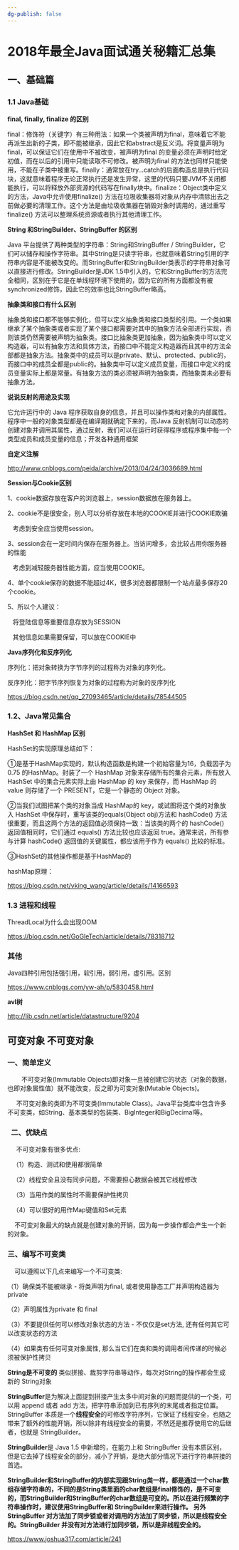```yaml
---
dg-publish: false
---
```

# 2018年最全Java面试通关秘籍汇总集

## 一、基础篇

### 1.1 Java基础

**final, finally, finalize 的区别**  

final：修饰符（关键字）有三种用法：如果一个类被声明为final，意味着它不能再派生出新的子类，即不能被继承，因此它和abstract是反义词。将变量声明为final，可以保证它们在使用中不被改变，被声明为final 的变量必须在声明时给定初值，而在以后的引用中只能读取不可修改。被声明为final 的方法也同样只能使用，不能在子类中被重写。finally：通常放在try…catch的后面构造总是执行代码块，这就意味着程序无论正常执行还是发生异常，这里的代码只要JVM不关闭都能执行，可以将释放外部资源的代码写在finally块中。finalize：Object类中定义的方法，Java中允许使用finalize() 方法在垃圾收集器将对象从内存中清除出去之前做必要的清理工作。这个方法是由垃圾收集器在销毁对象时调用的，通过重写finalize() 方法可以整理系统资源或者执行其他清理工作。

**String 和StringBuilder、StringBuffer 的区别**  

Java 平台提供了两种类型的字符串：String和StringBuffer / StringBuilder，它们可以储存和操作字符串。其中String是只读字符串，也就意味着String引用的字符串内容是不能被改变的。而StringBuffer和StringBuilder类表示的字符串对象可以直接进行修改。StringBuilder是JDK 1.5中引入的，它和StringBuffer的方法完全相同，区别在于它是在单线程环境下使用的，因为它的所有方面都没有被synchronized修饰，因此它的效率也比StringBuffer略高。

**抽象类和接口有什么区别**    

抽象类和接口都不能够实例化，但可以定义抽象类和接口类型的引用。一个类如果继承了某个抽象类或者实现了某个接口都需要对其中的抽象方法全部进行实现，否则该类仍然需要被声明为抽象类。接口比抽象类更加抽象，因为抽象类中可以定义构造器，可以有抽象方法和具体方法，而接口中不能定义构造器而且其中的方法全部都是抽象方法。抽象类中的成员可以是private、默认、protected、public的，而接口中的成员全都是public的。抽象类中可以定义成员变量，而接口中定义的成员变量实际上都是常量。有抽象方法的类必须被声明为抽象类，而抽象类未必要有抽象方法。

**说说反射的用途及实现**

它允许运行中的 Java 程序获取自身的信息，并且可以操作类和对象的内部属性。程序中一般的对象类型都是在编译期就确定下来的，而Java 反射机制可以动态的创建对象并调用其属性，通过反射，我们可以在运行时获得程序或程序集中每一个类型成员和成员变量的信息；开发各种通用框架

**自定义注解**

http://www.cnblogs.com/peida/archive/2013/04/24/3036689.html

**Session与Cookie区别**

1、cookie数据存放在客户的浏览器上，session数据放在服务器上。

2、cookie不是很安全，别人可以分析存放在本地的COOKIE并进行COOKIE欺骗

   考虑到安全应当使用session。

3、session会在一定时间内保存在服务器上。当访问增多，会比较占用你服务器的性能

   考虑到减轻服务器性能方面，应当使用COOKIE。

4、单个cookie保存的数据不能超过4K，很多浏览器都限制一个站点最多保存20个cookie。

5、所以个人建议：

   将登陆信息等重要信息存放为SESSION

   其他信息如果需要保留，可以放在COOKIE中

**Java序列化和反序列化**

序列化：把对象转换为字节序列的过程称为对象的序列化。

反序列化：把字节序列恢复为对象的过程称为对象的反序列化

https://blog.csdn.net/qq_27093465/article/details/78544505

### 1.2、Java常见集合

**HashSet 和 HashMap 区别**

HashSet的实现原理总结如下：

①是基于HashMap实现的，默认构造函数是构建一个初始容量为16，负载因子为0.75 的HashMap。封装了一个 HashMap 对象来存储所有的集合元素，所有放入 HashSet 中的集合元素实际上由 HashMap 的 key 来保存，而 HashMap 的 value 则存储了一个 PRESENT，它是一个静态的 Object 对象。

②当我们试图把某个类的对象当成 HashMap的 key，或试图将这个类的对象放入 HashSet 中保存时，重写该类的equals(Object obj)方法和 hashCode() 方法很重要，而且这两个方法的返回值必须保持一致：当该类的两个的 hashCode() 返回值相同时，它们通过 equals() 方法比较也应该返回 true。通常来说，所有参与计算 hashCode() 返回值的关键属性，都应该用于作为 equals() 比较的标准。

③HashSet的其他操作都是基于HashMap的

hashMap原理：

https://blog.csdn.net/vking_wang/article/details/14166593

### 1.3 进程和线程

ThreadLocal为什么会出现OOM

https://blog.csdn.net/GoGleTech/article/details/78318712

### 其他

Java四种引用包括强引用，软引用，弱引用，虚引用。区别

https://www.cnblogs.com/yw-ah/p/5830458.html

**avl树**

http://lib.csdn.net/article/datastructure/9204

## 可变对象 不可变对象
### 一、简单定义   

        不可变对象(Immutable Objects)即对象一旦被创建它的状态（对象的数据，也即对象属性值）就不能改变，反之即为可变对象(Mutable Objects)。

     不可变对象的类即为不可变类(Immutable Class)。Java平台类库中包含许多不可变类，如String、基本类型的包装类、BigInteger和BigDecimal等。
     
###   二、优缺点

     不可变对象有很多优点:

   （1）构造、测试和使用都很简单

   （2）线程安全且没有同步问题，不需要担心数据会被其它线程修改

   （3）当用作类的属性时不需要保护性拷贝

   （4）可以很好的用作Map键值和Set元素

    不可变对象最大的缺点就是创建对象的开销，因为每一步操作都会产生一个新的对象。

### 三、编写不可变类

    可以遵照以下几点来编写一个不可变类:

（1）确保类不能被继承 - 将类声明为final, 或者使用静态工厂并声明构造器为private

（2）声明属性为private 和 final

（3）不要提供任何可以修改对象状态的方法 - 不仅仅是set方法, 还有任何其它可以改变状态的方法

（4）如果类有任何可变对象属性, 那么当它们在类和类的调用者间传递的时候必须被保护性拷贝

**String是不可变的**  类似拼接、裁剪字符串等动作，每次对String的操作都会生成新的 String对象

**StringBuffer**是为解决上面提到拼接产生太多中间对象的问题而提供的一个类，可以用 append 或者 add 方法，把字符串添加到已有序列的末尾或者指定位置。StringBuffer 本质是一个**线程安全**的可修改字符序列，它保证了线程安全，也随之带来了额外的性能开销，所以除非有线程安全的需要，不然还是推荐使用它的后继者，也就是 StringBuilder。

**StringBuilder**是 Java 1.5 中新增的，在能力上和 StringBuffer 没有本质区别，但是它去掉了线程安全的部分，减小了开销，是绝大部分情况下进行字符串拼接的首选。

**StringBuilder和StringBuffer的内部实现跟String类一样，都是通过一个char数组存储字符串的，不同的是String类里面的char数组是final修饰的，是不可变的，而StringBuilder和StringBuffer的char数组是可变的。所以在进行频繁的字符串操作时，建议使用StringBuffer和 StringBuilder来进行操作。 另外StringBuffer 对方法加了同步锁或者对调用的方法加了同步锁，所以是线程安全的。StringBuilder 并没有对方法进行加同步锁，所以是非线程安全的。**

https://www.joshua317.com/article/241